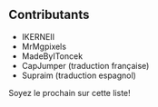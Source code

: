 ## Contributants
* IKERNEII
* MrMgpixels
* MadeByIToncek
* CapJumper (traduction française)
* Supraim (traduction espagnol)

Soyez le prochain sur cette liste!

<!--- Translated by CapJumper --->